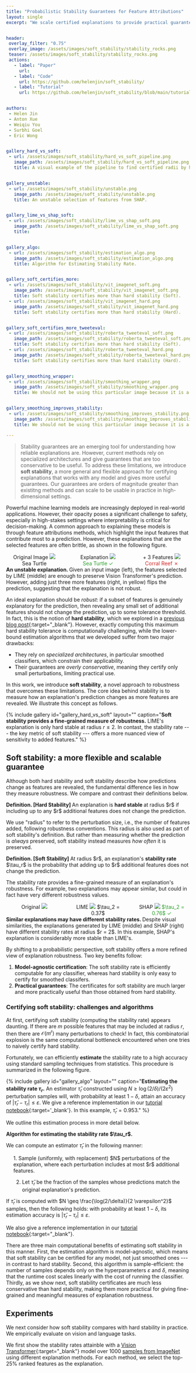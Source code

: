 ```yaml
---
title: "Probabilistic Stability Guarantees for Feature Attributions"
layout: single
excerpt: "We scale certified explanations to provide practical guarantees in high-dimensional settings."


header:
 overlay_filter: "0.75"
 overlay_image: /assets/images/soft_stability/stability_rocks.png
 teaser: /assets/images/soft_stability/stability_rocks.png
 actions:
   - label: "Paper"
     url:
   - label: "Code"
     url: https://github.com/helenjin/soft_stability/
   - label: "Tutorial"
     url: https://github.com/helenjin/soft_stability/blob/main/tutorial.ipynb


authors:
 - Helen Jin
 - Anton Xue
 - Weiqiu You
 - Surbhi Goel
 - Eric Wong


gallery_hard_vs_soft:
 - url: /assets/images/soft_stability/hard_vs_soft_pipeline.png
   image_path: /assets/images/soft_stability/hard_vs_soft_pipeline.png
   title: A visual example of the pipeline to find certified radii by hard stability vs. soft stability.


gallery_unstable:
 - url: /assets/images/soft_stability/unstable.png
   image_path: /assets/images/soft_stability/unstable.png
   title: An unstable selection of features from SHAP.


gallery_lime_vs_shap_soft:
 - url: /assets/images/soft_stability/lime_vs_shap_soft.png
   image_path: /assets/images/soft_stability/lime_vs_shap_soft.png
   title: 


gallery_algo:
 - url: /assets/images/soft_stability/estimation_algo.png
   image_path: /assets/images/soft_stability/estimation_algo.png
   title: Algorithm for Estimating Stability Rate.


gallery_soft_certifies_more:
 - url: /assets/images/soft_stability/vit_imagenet_soft.png
   image_path: /assets/images/soft_stability/vit_imagenet_soft.png
   title: Soft stability certifies more than hard stability (Soft).
 - url: /assets/images/soft_stability/vit_imagenet_hard.png
   image_path: /assets/images/soft_stability/vit_imagenet_hard.png
   title: Soft stability certifies more than hard stability (Hard).


gallery_soft_certifies_more_tweeteval:
 - url: /assets/images/soft_stability/roberta_tweeteval_soft.png
   image_path: /assets/images/soft_stability/roberta_tweeteval_soft.png
   title: Soft stability certifies more than hard stability (Soft).
 - url: /assets/images/soft_stability/roberta_tweeteval_hard.png
   image_path: /assets/images/soft_stability/roberta_tweeteval_hard.png
   title: Soft stability certifies more than hard stability (Hard).


gallery_smoothing_wrapper:
 - url: /assets/images/soft_stability/smoothing_wrapper.png
   image_path: /assets/images/soft_stability/smoothing_wrapper.png
   title: We should not be using this particular image because it is a screenshot.


gallery_smoothing_improves_stability:
 - url: /assets/images/soft_stability/smoothing_improves_stability.png
   image_path: /assets/images/soft_stability/smoothing_improves_stability.png
   title: We should not be using this particular image because it is a screenshot.

---
```


<script>
MathJax = {
  tex: {
    inlineMath: [['$', '$'], ['\\(', '\\)']],
    displayMath: [['$$', '$$'], ['\\[', '\\]']]
  }
};
</script>
<script id="MathJax-script" async src="https://cdn.jsdelivr.net/npm/mathjax@3/es5/tex-mml-chtml.js"></script>

<script src="https://cdn.plot.ly/plotly-2.29.1.min.js"></script>


<style>
    /* Basic styles for tabs */
    .tab-container { display: flex; cursor: pointer; }
    .tab { padding: 10px 20px; margin-right: 5px; background: #ddd; border-radius: 5px; }
    .tab.active { background: #aaa; font-weight: bold; }
    #plot-container { margin-top: 20px; }

    .plot-row {
        display: flex;
        gap: 20px; /* Optional spacing between plots */
    }

    .plot-box {
        flex: 1;                      /* Each plot takes 50% of row */
        position: relative;
        padding-bottom: 43%;         /* Aspect ratio: height = 43% of width */
    }

    .plot-inner {
        position: absolute;
        top: 0; left: 0;
        width: 100%;
        height: 100%;
    }

</style>


> Stability guarantees are an emerging tool for understanding how reliable explanations are.
> However, current methods rely on specialized architectures and give guarantees that are too conservative to be useful.
> To address these limitations, we introduce **soft stability**, a more general and flexible approach for certifying explanations that works with any model and gives more useful guarantees. 
> Our guarantees are orders of magnitude greater than existitng methods and can scale to be usable in practice in high-dimensional settings.


Powerful machine learning models are increasingly deployed in real-world applications. 
However, their opacity poses a significant challenge to safety, especially in high-stakes settings where interpretability is critical for decision-making. 
A common approach to explaining these models is through feature attributions methods, which highlight the input features that contribute most to a prediction.
However, these explanations that are the selected features are often brittle, as shown in the following figure.


<!--
{% include gallery id="gallery_unstable" layout="" caption="**(Anton: THIS IMAGE WILL BE REPLACED) An unstable selection of features from LIME.**\\
Given an input image (top), [LIME](https://github.com/marcotcr/lime){:target='_blank'} selects features it deems important for the classifier $f$'s prediction (middle). However, adding just four additional features causes the prediction to change from 'Walker hound' to 'Beagle' (bottom). This suggests that the explanation is highly sensitive to the inclusion of additional features, making it unreliable."%}
-->

<figure style="display:flex; margin:auto; gap:20px;">
  <div style="flex:1; text-align:center;">
    Original Image
    <img src="/assets/images/soft_stability/turtle_original.png"/>
    <br> Sea Turtle
  </div>

  <div style="flex:1; text-align:center;">
    Explanation
    <img src="/assets/images/soft_stability/turtle_lime.png"/>
    <br> <span style="color: #2ca02c">Sea Turtle ✓</span>
  </div>

  <div style="flex:1; text-align:center;">
    + 3 Features
    <img src="/assets/images/soft_stability/turtle_lime_pertb.png"/>
    <br> <span style="color: #d62728">Corral Reef ✗</span>
  </div>
</figure>

<figcaption>
  <strong> An unstable explanation. </strong>
  Given an input image (left), the features selected by LIME (middle) are enough to preserve Vision Transformer's prediction.
  However, adding just three more features (right, in yellow) flips the prediction, suggesting that the explanation is not robust.
</figcaption>




An ideal explanation should be *robust*: if a subset of features is genuinely explanatory for the prediction, then revealing any small set of additional features should not change the prediction, up to some tolerance threshold.
In fact, this is the notion of **hard stability**, which we explored in a [previous blog post](https://debugml.github.io/multiplicative-smoothing/){:target="_blank"}.
However, exactly computing this maximum hard stability tolerance is computationally challenging, while the lower-bound estimation algorithms that we developed suffer from two major drawbacks:

- They rely on *specialized architectures*, in particular smoothed classifiers, which constrain their applicability.
- Their guarantees are *overly conservative*, meaning they certify only small perturbations, limiting practical use.

In this work, we introduce **soft stability**, a novel approach to robustness that overcomes these limitations.
The core idea behind stability is to measure how an explanation's prediction changes as more features are revealed.
We illustrate this concept as follows.

{% include gallery id="gallery_hard_vs_soft" layout="" caption="**Soft stability provides a fine-grained measure of robustness.** LIME's explanation is only hard stable at radius $r \leq 2$.
In contast, the stability rate --- the key metric of soft stability --- offers a more nuanced view of sensitivity to added features." %}



## Soft stability: a more flexible and scalable guarantee


Although both hard stability and soft stability describe how predictions change as features are revealed, the fundamental difference lies in how they measure robustness.
We compare and contrast their definitions below.


<div class="notice--danger">
<strong> Definition. [Hard Stability] </strong>
An explanation is <strong> hard stable </strong> at radius $r$ if including up to any $r$ additional features does not change the prediction.
</div>

We use "radius" to refer to the perturbation size, i.e., the number of features added, following robustness conventions.
This radius is also used as part of soft stability's definition.
But rather than measuring whether the prediction is *always* preserved, soft stability instead measures *how often* it is preserved.


<div class="notice--info">
<strong> Definition. [Soft Stability] </strong>
At radius $r$, an explanation's <strong> stability rate </strong> $\tau_r$ is the probability that adding up to $r$ additional features does not change the prediction. 
</div>


The stability rate provides a fine-grained measure of an explanation's robustness.
For example, two explanations may appear similar, but could in fact have very different robustness values.



<figure style="display:flex; margin:auto; gap:20px;">
  <div style="flex:1; text-align:center;">
    Original
    <img src="/assets/images/soft_stability/cat_original.png"/>
    <!-- <br> -->
  </div>

  <div style="flex:1; text-align:center;">
    LIME
    <img src="/assets/images/soft_stability/cat_lime.png"/>
    <!-- <br> -->
    <!-- <span style="color: #d62728">$\tau_2 = 0.37$ ✗</span> -->
    $\tau_2 = 0.37$
    <!--
    <br> <span style="color: #2ca02c">Sea Turtle ✓</span>
    -->
  </div>

  <div style="flex:1; text-align:center;">
    SHAP
    <img src="/assets/images/soft_stability/cat_shap.png"/>
    <!-- <br> -->
    <span style="color: #2ca02c">$\tau_2 = 0.76$ ✓</span>
    <!--
    <br> <span style="color: #d62728">Corral Reef ✗</span>
    -->
  </div>
</figure>

<figcaption>
  <strong> Similar explanations may have different stability rates. </strong>
  Despite visual similarities, the explanations generated by LIME (middle) and SHAP (right) have different stability rates at radius $r = 2$.
  In this example, SHAP's explanation is considerably more stable than LIME's.
</figcaption>




By shifting to a probabilistic perspective, soft stability offers a more refined view of explanation robustness.
Two key benefits follow:
1. **Model-agnostic certification**: The soft stability rate is efficiently computable for any classifier, whereas hard stability is only easy to certify for smoothed classifers.
2. **Practical guarantees**: The certificates for soft stability are much larger and more practically useful than those obtained from hard stability.


### Certifying soft stability: challenges and algorithms
At first, certifying soft stability (computing the stability rate) appears daunting.
If there are $m$ possible features that may be included at radius $r$, then there are $\mathcal{O}(m^r)$ many perturbations to check!
In fact, this combinatorial explosion is the same computational bottleneck encountered when one tries to naively certify hard stability.



Fortunately, we can efficiently **estimate** the stability rate to a high accuracy using standard sampling techniques from statistics.
This procedure is summarized in the following figure.


{% include gallery id="gallery_algo" layout="" caption="**Estimating the stability rate $\tau_r$.** An estimator $\hat{\tau}_r$ constructed using $N \geq \log(2/\delta) / (2 \varepsilon^2)$ perturbation samples will, with probability at least $1 - \delta$, attain an accuracy of $\lvert \hat{\tau}_r - \tau_r \rvert \leq \varepsilon$. We give a reference implementation in our [tutorial notebook](https://github.com/helenjin/soft_stability/blob/main/tutorial.ipynb){:target='_blank'}. In this example, $\hat{\tau}_r = 0.953$." %}


We outline this estimation process in more detail below.

<div class="notice--success">
<strong>Algorithm for estimating the stability rate $\tau_r$.</strong> <br>

We can compute an estimator $\hat{\tau}_r$ in the following manner: <br>

<div style="margin-left: 20px;">
1. Sample (uniformly, with replacement) $N$ perturbations of the explanation, where each perturbation includes at most $r$ additional features. <br>

2. Let $\hat{\tau}_r$ be the fraction of the samples whose predictions match the original explanation's prediction. <br>
</div>
 
If $\hat{\tau}_r$ is computed with $N \geq \frac{\log(2/\delta)}{2 \varepsilon^2}$ samples, then the following holds: 
with probability at least $1 - \delta$, its estimation accuracy is $\lvert \hat{\tau}_r - \tau_r \rvert \leq \varepsilon$.
</div>


We also give a reference implementation in our [tutorial notebook](https://github.com/helenjin/soft_stability/blob/main/tutorial.ipynb){:target="_blank"}. 


There are three main computational benefits of estimating soft stability in this manner.
First, the estimation algorithm is model-agnostic, which means that soft stability can be certified for any model, not just smoothed ones --- in contrast to hard stability.
Second, this algorithm is sample-efficient: the number of samples depends only on the hyperparameters $\varepsilon$ and $\delta$, meaning that the runtime cost scales linearly with the cost of running the classifier.
Thirdly, as we show next, soft stability certificates are much less conservative than hard stability, making them more practical for giving fine-grained and meaningful measures of explanation robustness.



## Experiments

We next consider how soft stability compares with hard stability in practice. 
We empirically evaluate on vision and language tasks.


We first show the stability rates attainble with a [Vision Transformer](https://huggingface.co/google/vit-base-patch16-224){:target="_blank"} model over $1000$ [samples from ImageNet](https://github.com/helenjin/soft_stability/tree/main/imagenet-sample-images) using different explanation methods.
For each method, we select the top-25% ranked features as the explanation.



<div class="plot-row">
  <div class="plot-box"><div id="vit_soft_stability" class="plot-inner"></div></div>
  <div class="plot-box"><div id="vit_hard_stability" class="plot-inner"></div></div>
</div>

<script>
  function plotFromJSON(jsonPath, divID, title) {
    fetch(jsonPath)
      .then(res => res.json())
      .then(data => {
        const radii = data.radii;
        const methods = Object.keys(data).filter(k => k !== 'radii');

        const traces = methods.map(method => ({
          x: radii,
          y: data[method],
          type: 'scatter',
          mode: 'lines',
          name: method,
        }));

        const layout = {
          title: title,
          margin: { t: 40, l: 40, r: 40, b: 40 },
          xaxis: { title: 'Perturbation Radius' },
          yaxis: { title: 'Stability Rate' }
        };

        Plotly.newPlot(divID, traces, layout, { responsive: true });
      })
      .catch(err => console.error(`Error loading ${jsonPath}:`, err));
  }

  // Plot both datasets
  plotFromJSON('/assets/images/soft_stability/blog_vit_soft_stability.json', 'vit_soft_stability', 'VIT Soft Stability');
  plotFromJSON('/assets/images/soft_stability/blog_vit_hard_stability.json', 'vit_hard_stability', 'VIT Hard Stability');
</script>


While the hard stability guarantees quickly become vacuous at even small radii, the soft stability guarantees continue to yield meaningful guarantees.

Although our work primmarily focuses on vision models, soft stability is also computable for language models.
Next, we show the stability rates we can attain on [RoBERTa](https://huggingface.co/cardiffnlp/twitter-roberta-base-sentiment){:target="_blank"} and [TweetEval](https://huggingface.co/datasets/cardiffnlp/tweet_eval){:target="_blank"}.


<div class="plot-row">
  <div class="plot-box"><div id="roberta_soft_stability" class="plot-inner"></div></div>
  <div class="plot-box"><div id="roberta_hard_stability" class="plot-inner"></div></div>
</div>

<script>
  // Plot both datasets
  plotFromJSON('/assets/images/soft_stability/blog_roberta_soft_stability.json', 'roberta_soft_stability', 'RoBERTa Soft Stability');
  plotFromJSON('/assets/images/soft_stability/blog_roberta_hard_stability.json', 'roberta_hard_stability', 'RoBERTa Hard Stability');
</script>



<!--
A caveat of the soft stability estimation is that it is inherently probabilistic, which directly contrasts with the deterministic style of hard stability.
To boost the estimation confidence, one can take more samples to better approximate the true soft stability rate.
-->


## Mild smoothing improves soft stability
Should we completely abandon smoothing?
Not necessarily!
Although the algorithm for certifying does not require a smoothed classifier, we empirically found that mildly smoothed models often have empirically improved stability rates.
Moreover, we can explain these empirical observations using techniques from [Boolean function analysis](https://en.wikipedia.org/wiki/Analysis_of_Boolean_functions).


<details>
<summary>Click for details</summary>
<div markdown="1">


The particular smoothing implementation we consider involves randomly masking (i.e., dropping, zeroing) features, which we define as follows.

{% include gallery id="gallery_smoothing_wrapper" layout="" caption="**Random masking of a classifier.** Randomly masked copies of the original input are given to a model and the outputs are averaged. Each feature is kept with probability $\lambda$, i.e., dropped with probability $1 - \lambda$. In this example, the task is to classify whether or not lung disease is present." %}


**Definition. [Random Masking]**
For an input $x \in \mathbb{R}^d$ and classifier $f: \mathbb{R}^d \to \mathbb{R}^m$, define the smoothed classifier as $\tilde{f}(x) = \mathbb{E}_{\tilde{x}} f(\tilde{x})$, where independently for each feature $x_i$, the smoothed feature is $\tilde{x}_i = x_i$ with probability $\lambda$, and $\tilde{x}_i = 0$ with probability $1 - \lambda$.
That is, **a smaller $\lambda$ means stronger smoothing.**
{: .notice--info}


In the [original context](https://debugml.github.io/multiplicative-smoothing/){:target="_blank"} of certifying hard stability, this was also referred to as *multiplicative smoothing* because the noise scales the input.
One can think of the smoothing parameter $\lambda$ as the probability that any given feature is kept, i.e., each feature is randomly masked (zeroed, dropped) with probability $1 - \lambda$.
Smoothing becomes stronger as $\lambda$ shrinks: at $\lambda = 1$, no smoothing occurs because $\tilde{x} = x$ always; at $\lambda = 1/2$, half the features of $x$ are zeroed out on average; at $\lambda = 0$, the classifier predicts on an entirely zeroed input because $\tilde{x} = 0_d$.


Importantly, we observe that smoothed classifiers can have improved soft stability, particularly for weaker models!
Below, we show examples for ViT and ResNet50.

<div id="plot-container">
  <div class="plot-row">
    <div class="plot-box">
      <div class="plot-inner" id="vit-stability-vs-lambda"></div>
    </div>
    <div class="plot-box">
      <div class="plot-inner" id="resnet50-stability-vs-lambda"></div>
    </div>
  </div>
</div>

<script>
// Function to create plot
function createPlot(elementId, data, title) {
    const traces = [
        {
            x: data.radii,
            y: data["lambda_1.0"],
            name: 'λ = 1.0',
            mode: 'lines',
            line: {width: 2},
            hoverinfo: 'x+y+name'
        },
        {
            x: data.radii,
            y: data["lambda_0.9"],
            name: 'λ = 0.9',
            mode: 'lines',
            line: {width: 2},
            hoverinfo: 'x+y+name'
        },
        {
            x: data.radii,
            y: data["lambda_0.8"],
            name: 'λ = 0.8', 
            mode: 'lines',
            line: {width: 2},
            hoverinfo: 'x+y+name'
        },
        {
            x: data.radii,
            y: data["lambda_0.7"],
            name: 'λ = 0.7', 
            mode: 'lines',
            line: {width: 2},
            hoverinfo: 'x+y+name'
        },
        {
            x: data.radii,
            y: data["lambda_0.6"],
            name: 'λ = 0.6', 
            mode: 'lines',
            line: {width: 2},
            hoverinfo: 'x+y+name'
        },
        {
            x: data.radii,
            y: data["lambda_0.5"],
            name: 'λ = 0.5', 
            mode: 'lines',
            line: {width: 2},
            hoverinfo: 'x+y+name'
        }
    ];

    const layout = {
        title: title,
        xaxis: {
            title: 'Perturbation Radius',
            showgrid: true,
            zeroline: true
        },
        yaxis: {
            title: 'Stability Rate', 
            range: [0, 1],
            showgrid: true,
            zeroline: true
        },
        showlegend: true,
        legend: {
            x: 0.1,
            y: 0.1,
            xanchor: 'left',
            yanchor: 'bottom',
            bgcolor: 'rgba(255,255,255,0.8)',
            bordercolor: '#ccc',
            borderwidth: 1
        },
        margin: {
            l: 40,
            r: 40, 
            b: 40,
            t: 40,
            pad: 4
        },
        hovermode: 'x unified'
    };

    Plotly.newPlot(elementId, traces, layout, {responsive: true});
}

// Load and plot ViT data
fetch('/assets/images/soft_stability/blog_vit_stability_vs_lambda.json')
    .then(response => response.json())
    .then(data => {
        createPlot('vit-stability-vs-lambda', data, 'ViT Stability vs. Smoothing');
    })
    .catch(error => {
        console.error('Error loading ViT JSON file:', error);
    });

// Load and plot ResNet50 data
fetch('/assets/images/soft_stability/blog_resnet50_stability_vs_lambda.json')
    .then(response => response.json())
    .then(data => {
        createPlot('resnet50-stability-vs-lambda', data, 'ResNet50 Stability vs. Smoothing');
    })
    .catch(error => {
        console.error('Error loading ResNet50 JSON file:', error);
    });
</script>


To study the relation between smoothing and stability rate, we use tools from [Boolean function analysis](https://en.wikipedia.org/wiki/Analysis_of_Boolean_functions){:target="_blank"}.
Our main theoretical finding is as follows.

**Main Result.**  Smoothing improves the lower bound on the stability rate by shrinking its gap to 1 by a factor of $\lambda$.
{: .notice--success}



In more detail, for any fixed input-explanation pair, the stability rate of any classifier $f$ and the stability rate of its smoothed variant $\tilde{f}$ have the following relationship:



$$
1 - Q \leq \tau_r (f) \,\, \implies\,\, 1 - \lambda Q \leq \tau_r (\tilde{f}),
$$

where $Q$ is a quantity that depends on $f$ (specifically, its Boolean Fourier spectrum) and the distance to the decision boundary.


Although this result is on a lower bound, it aligns with our empirical observation that smoothed classifiers tend to be more stable.
Interestingly, we found it challenging to bound this improvement using [standard techniques](https://arxiv.org/abs/2105.10386){:target="_blank"}.
This motivated us to develop novel theoretical tooling, which we leave the details and experiments for in the [paper](){:target="_blank"}.

</div>
</details>


## Conclusion
In this blog post, we explore a practical variant of stability guarantees that improves upon existing methods in the literature.

For more details, please check out our [paper](){:target="_blank"}, [code](https://github.com/helenjin/soft_stability/){:target="_blank"}, and [tutorial](https://github.com/helenjin/soft_stability/blob/main/tutorial.ipynb){:target="_blank"}.


Thank you for reading!
If you find our work helpful, please consider citing it!

```bibtex
@article{jin2025softstability,
 title={Probabilistic Stability Guarantees for Feature Attributions},
 author={Jin, Helen and Xue, Anton and You, Weiqiu and Goel, Surbhi and Wong, Eric},
 journal={arXiv},
 year={2025}
}
```
